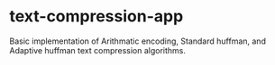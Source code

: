 # text-compression-app
Basic implementation of Arithmatic encoding, Standard huffman, and Adaptive huffman text compression algorithms.
